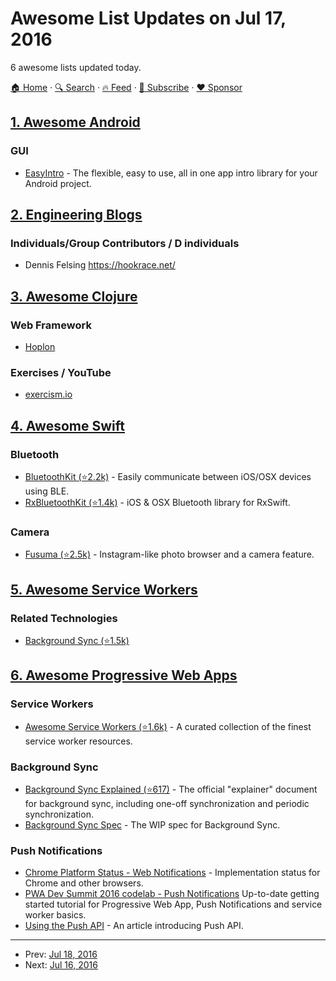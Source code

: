 # Awesome List Updates on Jul 17, 2016

6 awesome lists updated today.

[🏠 Home](/README.md) · [🔍 Search](https://www.trackawesomelist.com/search/) · [🔥 Feed](https://www.trackawesomelist.com/rss.xml) · [📮 Subscribe](https://trackawesomelist.us17.list-manage.com/subscribe?u=d2f0117aa829c83a63ec63c2f&id=36a103854c) · [❤️  Sponsor](https://github.com/sponsors/theowenyoung)



## [1. Awesome Android](/content/JStumpp/awesome-android/README.md)

### GUI

*   [EasyIntro](https://github.com/meNESS/EasyIntro) - The flexible, easy to use, all in one app intro library for your Android project.

## [2. Engineering Blogs](/content/kilimchoi/engineering-blogs/README.md)

### Individuals/Group Contributors / D individuals

*   Dennis Felsing <https://hookrace.net/>

## [3. Awesome Clojure](/content/razum2um/awesome-clojure/README.md)

### Web Framework

*   [Hoplon](http://hoplon.io/)

### Exercises / YouTube

*   [exercism.io](http://exercism.io/languages/clojure)

## [4. Awesome Swift](/content/matteocrippa/awesome-swift/README.md)

### Bluetooth

*   [BluetoothKit (⭐2.2k)](https://github.com/rhummelmose/BluetoothKit) - Easily communicate between iOS/OSX devices using BLE.
*   [RxBluetoothKit (⭐1.4k)](https://github.com/polidea/RxBluetoothKit) - iOS & OSX Bluetooth library for RxSwift.

### Camera

*   [Fusuma (⭐2.5k)](https://github.com/ytakzk/Fusuma) - Instagram-like photo browser and a camera feature.

## [5. Awesome Service Workers](/content/TalAter/awesome-service-workers/README.md)

### Related Technologies

*   [Background Sync (⭐1.5k)](https://github.com/TalAter/awesome-progressive-web-apps#background-sync)

## [6. Awesome Progressive Web Apps](/content/TalAter/awesome-progressive-web-apps/README.md)

### Service Workers

*   [Awesome Service Workers (⭐1.6k)](https://github.com/TalAter/awesome-service-workers/) - A curated collection of the finest service worker resources.

### Background Sync

*   [Background Sync Explained (⭐617)](https://github.com/WICG/BackgroundSync/blob/master/explainer.md) - The official "explainer" document for background sync, including one-off synchronization and periodic synchronization.
*   [Background Sync Spec](https://wicg.github.io/BackgroundSync/spec/) - The WIP spec for Background Sync.

### Push Notifications

*   [Chrome Platform Status - Web Notifications](https://www.chromestatus.com/feature/5480344312610816) - Implementation status for Chrome and other browsers.
*   [PWA Dev Summit 2016 codelab - Push Notifications](https://developers.google.com/web/fundamentals/getting-started/push-notifications/?hl=en) Up-to-date getting started tutorial for Progressive Web App, Push Notifications and service worker basics.
*   [Using the Push API](https://developer.mozilla.org/en-US/docs/Web/API/Push_API/Using_the_Push_API) - An article introducing Push API.

---

- Prev: [Jul 18, 2016](/content/2016/07/18/README.md)
- Next: [Jul 16, 2016](/content/2016/07/16/README.md)